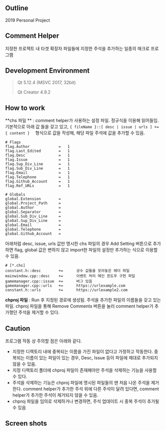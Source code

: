 <h2>Outline</h2>
2019 Personal Project



## Comment Helper

지정한 프로젝트 내 타겟 확장자 파일들에 지정한 주석을 추가하는 일종의 매크로 프로그램



## Development Environment



> Qt 5.12.4 (MSVC 2017, 32bit)
>
> Qt Creator 4.9.2



## How to work

**chs 파일 ** : comment helper가 사용하는 설정 파일. 정규식을 이용해 읽어들임. 기본적으로 아래 값 들을 갖고 있고, `{ fileName }::[ desc | issue | urls ] += { content }  ` 형식으로 값을 작성해,  해당 파일 주석에 값을 추가할 수 있음.

```
# Flags
flag.Author   			=   1
flag.Last_Edited   		=   1
flag.Desc   			=   1
flag.Issue   			=   1
flag.Sup_Div_Line   	=   1
flag.Sub_Div_Line  		=   1
flag.Email   			=   1
flag.Telephone   		=   1
flag.Github_Account   	=   1
flag.Ref_URLs   		=   1

# Globals
global.Extension        =  
global.Project_Path     =  
global.Author           =  
global.Separator        =  
global.Sub_Div_Line     = 
global.Sup_Div_Line     =  
global.Email            =   
global.Telephone        =   
global.Github_Account   =   
```



아래처럼 desc, issue, urls 값만 명시한 chs 파일의 경우 Add Setting 버튼으로 추가하면 flag, global 값은 변하지 않고 import한 파일의 설정만 추가하는 식으로 이용할 수 있음.



```
# [*.chs]
constant.h::desc       	+=      상수 값들을 모아놓은 헤더 파일
mainwindow.cpp::desc	+=		이벤트 처리 메인 윈도우 구현 파일
gamemanager.cpp::issue	+=		버그 있음
gamemanager.cpp::urls	+=		https://urlexample.com
constant.h::urls		+=		https://urlexample2.com
```



**chproj 파일** : Run 후 지정된 경로에 생성됨.  주석을 추가한 파일의 이름들을 갖고 있는 파일. chproj 파일을 통해 Remove Comments 버튼을 눌러 comment helper가 추가했던 주석을 제거할 수 있다.



## Caution

프로그램 작동 상 주의할 점은 아래와 같다.

* 지정한 디렉토리 내에 중복되는 이름을 가진 파일이 없다고 가정하고 작동한다. 중복되는 이름이 있는 파일이 있는 경우, Desc, Issue 등이 파일에 제대로 추가되지 않을 수 있음.
* 지정 디렉토리 폴더에 chproj 파일이 존재해야만 주석을 삭제하는 기능을 사용할 수 있다. 
* 주석을 삭제하는 기능은 chproj 파일에 명시된 파일들의 맨 처음 나온 주석을 제거한다. comment helper가 추가한 주석 위에 다른 주석이 달려 있다면, comment helper가 추가한 주석이 제거되지 않을 수 있음.
* chproj 파일을 임의로 삭제하거나 변경하면, 주석 업데이트 시 중복 주석이 추가될 수 있음



<h2>Screen shots</h2>


